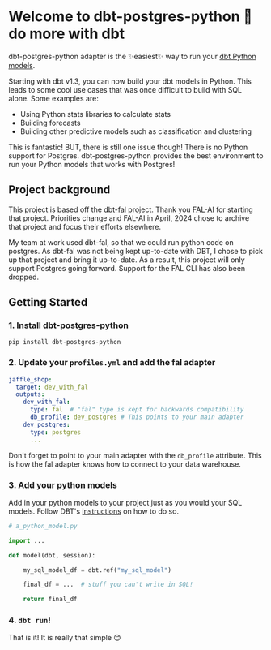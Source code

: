 # Welcome to dbt-postgres-python 👋 do more with dbt

dbt-postgres-python adapter is the ✨easiest✨ way to run your [dbt Python models](https://docs.getdbt.com/docs/building-a-dbt-project/building-models/python-models).

Starting with dbt v1.3, you can now build your dbt models in Python. This leads to some cool use cases that was once difficult to build with SQL alone. Some examples are:

- Using Python stats libraries to calculate stats
- Building forecasts
- Building other predictive models such as classification and clustering

This is fantastic! BUT, there is still one issue though! There is no Python support for Postgres. dbt-postgres-python provides the best environment to run your Python models that works with Postgres!

## Project background

This project is based off the [dbt-fal](https://github.com/fal-ai/dbt-fal) project. Thank you [FAL-AI](https://github.com/fal-ai) for starting that project.
Priorities change and FAL-AI in April, 2024 chose to archive that project and focus their efforts elsewhere.

My team at work used dbt-fal, so that we could run python code on postgres. As dbt-fal was not being kept up-to-date with DBT,
I chose to pick up that project and bring it up-to-date. As a result, this project will only support Postgres going forward.
Support for the FAL CLI has also been dropped.

## Getting Started

### 1. Install dbt-postgres-python
`pip install dbt-postgres-python`

### 2. Update your `profiles.yml` and add the fal adapter

```yaml
jaffle_shop:
  target: dev_with_fal
  outputs:
    dev_with_fal:
      type: fal  # "fal" type is kept for backwards compatibility
      db_profile: dev_postgres # This points to your main adapter
    dev_postgres:
      type: postgres
      ...
```

Don't forget to point to your main adapter with the `db_profile` attribute. This is how the fal adapter knows how to connect to your data warehouse.

### 3. Add your python models

Add in your python models to your project just as you would your SQL models. Follow DBT's [instructions](https://docs.getdbt.com/docs/build/python-models) 
on how to do so.

```python
# a_python_model.py

import ...

def model(dbt, session):

    my_sql_model_df = dbt.ref("my_sql_model")

    final_df = ...  # stuff you can't write in SQL!

    return final_df
```

### 4. `dbt run`!
That is it! It is really that simple 😊
